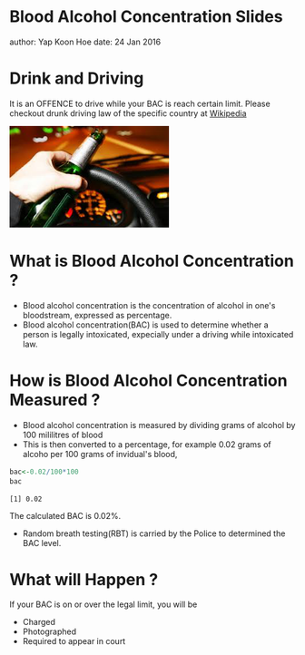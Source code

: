 Blood Alcohol Concentration Slides
========================================================
author: Yap Koon Hoe
date: 24 Jan 2016

Drink and Driving
========================================================

It is an OFFENCE to drive while your BAC is reach certain limit.
Please checkout drunk driving law of the specific country at [Wikipedia](https://en.wikipedia.org/wiki/Drunk_driving_law_by_country)

![Drunk driving](drinkdrive.png)


What is Blood Alcohol Concentration ?
========================================================

- Blood alcohol concentration is the concentration of alcohol in one's bloodstream, expressed as percentage.
- Blood alcohol concentration(BAC) is used to determine whether a person is legally intoxicated, expecially under a driving while intoxicated law.

How is Blood Alcohol Concentration Measured ?
========================================================

- Blood alcohol concentration is measured by dividing grams of alcohol by 100 mililitres of blood
- This is then converted to a percentage, for example 0.02 grams of alcoho per 100 grams of invidual's blood,

```r
bac<-0.02/100*100
bac
```

```
[1] 0.02
```
The calculated BAC is 0.02%.
- Random breath testing(RBT) is carried by the Police to determined the BAC level.

What will Happen ?
========================================================

If your BAC is on or over the legal limit, you will be
- Charged 
- Photographed
- Required to appear in court

